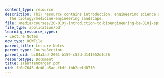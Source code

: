 ```yaml
---
content_type: resource
description: This resource contains introduction, engineering science and technology,and
  the biology/medicine-engineering landscape.
file: /media/courses/20-010j-introduction-to-bioengineering-be-010j-spring-2006/fb0e7645dc00a5aefbdffbb2ee1d87f0_1lauffenburger.pdf
file_type: application/pdf
learning_resource_types:
- Lecture Notes
ocw_type: OCWFile
parent_title: Lecture Notes
parent_type: CourseSection
parent_uid: bc84a3ad-2061-b159-c53d-d141652d8c56
resourcetype: Document
title: 1lauffenburger.pdf
uid: fb0e7645-dc00-a5ae-fbdf-fbb2ee1d87f0
---
```

